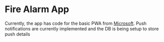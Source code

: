 # Fire Alarm App

Currently, the app has code for the basic PWA from [Microsoft](https://learn.microsoft.com/en-us/microsoft-edge/progressive-web-apps-chromium/how-to/). 
Push notifications are currently implemented and the DB is being setup to store push details

